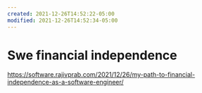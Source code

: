 ```yaml
---
created: 2021-12-26T14:52:22-05:00
modified: 2021-12-26T14:52:34-05:00
---
```


# Swe financial independence

https://software.rajivprab.com/2021/12/26/my-path-to-financial-independence-as-a-software-engineer/
